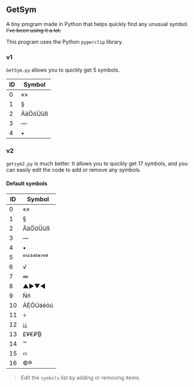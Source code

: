 ## GetSym

A tiny program made in Python that helps quickly find any unusual symbol. ~~I've been using it a lot.~~

This program uses the Python `pyperclip` library.

### v1

`GetSym.py` allows you to quickly get 5 symbols.

| ID   | Symbol  |
| ---- | ------- |
| 0    | «»      |
| 1    | §       |
| 2    | ÄäÖöÜüß |
| 3    | —       |
| 4    | •       |

### v2

`getsym2.py` is much better. It allows you to quickly get 17 symbols, and you can easily edit the code to add or remove any symbols.

#### Default symbols

| ID   | Symbol     |
| ---- | ---------- |
| 0    | «»         |
| 1    | §          |
| 2    | ÄäÖöÜüß    |
| 3    | —          |
| 4    | •          |
| 5    | ⁰¹²³⁴⁵⁶⁷⁸⁹ |
| 6    | √          |
| 7    | ∞          |
| 8    | ▲►▼◄       |
| 9    | Ññ         |
| 10   | ÁÉÓÚáéóú   |
| 11   | ÷          |
| 12   | ¡¿         |
| 13   | £¥€₽₿      |
| 14   | ™          |
| 15   | ‹›         |
| 16   | ©®         |

> Edit the `symbols` list by adding or removing items.